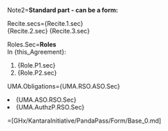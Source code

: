 Note2=<b>Standard part - can be a form:</b>

Recite.secs={Recite.1.sec}<br>{Recite.2.sec} {Recite.3.sec}

Roles.Sec=<b>Roles</b><br>In {this_Agreement}:<ol><li>{Role.P1.sec}<li>{Role.P2.sec}</ol>

UMA.Obligations={UMA.RSO.ASO.Sec}<li>{UMA.ASO.RSO.Sec}<li>{UMA.AuthzP.RSO.Sec}

=[GHx/KantaraInitiative/PandaPass/Form/Base_0.md]